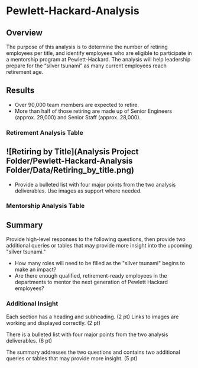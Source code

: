 # Pewlett-Hackard-Analysis
## Overview
The purpose of this analysis is to determine the number of retiring employees per title, and identify employees who are eligible to participate in a mentorship program at Pewlett-Hackard. The analysis will help leadership prepare for the “silver tsunami” as many current employees reach retirement age.
## Results
 - Over 90,000 team members are expected to retire.
 - More than half of those retiring are made up of Senior Engineers (approx. 29,000) and Senior Staff (approx. 28,000).
### Retirement Analysis Table
 ![Retiring by Title](Analysis Project Folder/Pewlett-Hackard-Analysis Folder/Data/Retiring_by_title.png)
 - 
 - Provide a bulleted list with four major points from the two analysis deliverables. Use images as support where needed.
### Mentorship Analysis Table
## Summary
Provide high-level responses to the following questions, then provide two additional queries or tables that may provide more insight into the upcoming "silver tsunami."
 - How many roles will need to be filled as the "silver tsunami" begins to make an impact?
 - Are there enough qualified, retirement-ready employees in the departments to mentor the next generation of Pewlett Hackard employees?
### Additional Insight
Each section has a heading and subheading. (2 pt)
Links to images are working and displayed correctly. (2 pt)

There is a bulleted list with four major points from the two analysis deliverables. (6 pt)


The summary addresses the two questions and contains two additional queries or tables that may provide more insight. (5 pt)

